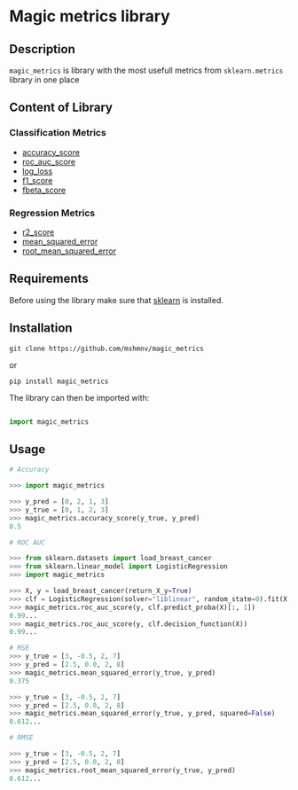 # Magic metrics library

## Description

``magic_metrics`` is library with the most usefull metrics from ``sklearn.metrics`` library in one place

## Content of Library

### Classification Metrics
- [accuracy_score](https://scikit-learn.org/stable/modules/generated/sklearn.metrics.accuracy_score.html)
- [roc_auc_score](https://scikit-learn.org/stable/modules/generated/sklearn.metrics.roc_auc_score.html)
- [log_loss](https://scikit-learn.org/stable/modules/generated/sklearn.metrics.log_loss.html)
- [f1_score](https://scikit-learn.org/stable/modules/generated/sklearn.metrics.f1_score.html)
- [fbeta_score](https://scikit-learn.org/stable/modules/generated/sklearn.metrics.fbeta_score.html)
        
### Regression Metrics
- [r2_score](https://scikit-learn.org/stable/modules/generated/sklearn.metrics.r2_score.html)
- [mean_squared_error](https://scikit-learn.org/stable/modules/generated/sklearn.metrics.mean_squared_error.html)
- [root_mean_squared_error]((https://scikit-learn.org/stable/modules/generated/sklearn.metrics.mean_squared_error.html))

## Requirements
Before using the library make sure that [sklearn](https://scikit-learn.org/stable/install.html)  is  installed.

## Installation
```
git clone https://github.com/mshmnv/magic_metrics
```
or
```
pip install magic_metrics
```

The library can then be imported with:

```python

import magic_metrics
```

## Usage

```python
# Accuracy

>>> import magic_metrics

>>> y_pred = [0, 2, 1, 3]
>>> y_true = [0, 1, 2, 3]
>>> magic_metrics.accuracy_score(y_true, y_pred)
0.5
```

```python
# ROC AUC

>>> from sklearn.datasets import load_breast_cancer
>>> from sklearn.linear_model import LogisticRegression
>>> import magic_metrics

>>> X, y = load_breast_cancer(return_X_y=True)
>>> clf = LogisticRegression(solver="liblinear", random_state=0).fit(X, y)
>>> magic_metrics.roc_auc_score(y, clf.predict_proba(X)[:, 1])
0.99...
>>> magic_metrics.roc_auc_score(y, clf.decision_function(X))
0.99...
```


```python
# MSE
>>> y_true = [3, -0.5, 2, 7]
>>> y_pred = [2.5, 0.0, 2, 8]
>>> magic_metrics.mean_squared_error(y_true, y_pred)
0.375

>>> y_true = [3, -0.5, 2, 7]
>>> y_pred = [2.5, 0.0, 2, 8]
>>> magic_metrics.mean_squared_error(y_true, y_pred, squared=False)
0.612...
```

```python
# RMSE

>>> y_true = [3, -0.5, 2, 7]
>>> y_pred = [2.5, 0.0, 2, 8]
>>> magic_metrics.root_mean_squared_error(y_true, y_pred)
0.612...
```